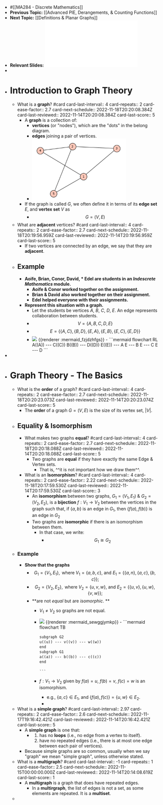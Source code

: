 - #[[MA284 - Discrete Mathematics]]
- **Previous Topic:** [[Advanced PIE, Derangements, & Counting Functions]]
- **Next Topic:** [[Definitions & Planar Graphs]]
- **Relevant Slides:** ![MA284-Week07.pdf](../assets/MA284-Week07_1666180762321_0.pdf)
-
- # Introduction to Graph Theory
	- What is a **graph**? #card
	  card-last-interval:: 4
	  card-repeats:: 2
	  card-ease-factor:: 2.7
	  card-next-schedule:: 2022-11-18T20:20:08.384Z
	  card-last-reviewed:: 2022-11-14T20:20:08.384Z
	  card-last-score:: 5
		- A **graph** is a collection of:
			- **vertices** (or "nodes"), which are the "dots" in the belong diagram.
			- **edges** joining a pair of vertices.
			- ![image.png](../assets/image_1666183748304_0.png)
		- If the graph is called $G$, we often define it in terms of its **edge set** $E$, and **vertex set** $V$ as
			- $$G = (V,E)$$
	- What are **adjacent** vertices? #card
	  card-last-interval:: 4
	  card-repeats:: 2
	  card-ease-factor:: 2.7
	  card-next-schedule:: 2022-11-18T20:19:56.959Z
	  card-last-reviewed:: 2022-11-14T20:19:56.959Z
	  card-last-score:: 5
		- If two vertices are connected by an edge, we say that they are **adjacent**.
	- ## Example
		- **Aoife, Brian, Conor, David, * Edel are students in an *Indescrete Mathematics* module.**
			- **Aoife & Conor worked together on the assignment.**
			- **Brian & David also worked together on their assignment.**
			- **Edel helped everyone with their assignments.**
		- **Represent this situation with a graph.**
			- Let the students be vertices $A$, $B$, $C$, $D$, $E$. An edge represents collaboration between students.
			- $$V = \{A,B,C,D,E\}$$
			- $$ E = \{\{A,C\}, \{B,D\}, \{E,A\}, \{E,B\}, \{E,C\}, \{E,D\}\}$$
			- <img src="https://mermaid.ink/img/ICBmbG93Y2hhcnQgUkwKQSgoQSkpIC0tLSBDKChDKSkKQigoQikpIC0tLSBEKChEKSkKRSgoRSkpIC0tLSBBCkUgLS0tIEIKRSAtLS0gQwpFIC0tLSBECg" />
			  {{renderer :mermaid_fzjdzhfgs}}
				- ```mermaid 
				  flowchart RL
				  A((A)) --- C((C))
				  B((B)) --- D((D))
				  E((E)) --- A
				  E --- B
				  E --- C
				  E --- D
				  ```
-
- # Graph Theory - The Basics
	- What is the **order** of a graph? #card
	  card-last-interval:: 4
	  card-repeats:: 2
	  card-ease-factor:: 2.7
	  card-next-schedule:: 2022-11-18T20:20:23.073Z
	  card-last-reviewed:: 2022-11-14T20:20:23.074Z
	  card-last-score:: 5
		- The **order** of a graph $G = (V,E)$ is the size of its vertex set, $|V|$.
	- ## Equality & Isomorphism
		- What makes two graphs **equal**? #card
		  card-last-interval:: 4
		  card-repeats:: 2
		  card-ease-factor:: 2.7
		  card-next-schedule:: 2022-11-18T20:20:18.088Z
		  card-last-reviewed:: 2022-11-14T20:20:18.088Z
		  card-last-score:: 5
			- Two graphs are **equal** if they have exactly the same Edge & Vertex sets.
				- That is, ^^it is not important how we draw them^^.
		- What is an **Isomorphism**? #card
		  card-last-interval:: 4
		  card-repeats:: 2
		  card-ease-factor:: 2.22
		  card-next-schedule:: 2022-11-18T20:17:59.530Z
		  card-last-reviewed:: 2022-11-14T20:17:59.530Z
		  card-last-score:: 3
			- An **isomorphism** between two graphs, $G_1 = (V_1, E_1)$ & $G_2 = (V_2, E_2)$, is a **bijection** $f: V_1 \rightarrow V_2$ between the vertices in the graph such that, if $\{a, b\}$ is an edge in $G_1$, then $\{f(a), f(b)\}$ is an edge in $G_2$
			- Two graphs are **isomorphic** if there is an isomorphism between them.
				- In that case, we write:
					- $$G_1 \cong G_2$$
	- ### Example
		- **Show that the graphs**
			- $$G_1 = \{V_1, E_1\}, \text{ where } V_1 = \{a,b,c\} \text{, and } E_1 = \{\{a,n\}, \{a,c\}, \{b,c\}\};$$
			- $$G_2 = \{V_2, E_2\}, \text{ where } V_2 = \{u,v,w\} \text{, and } E_2 = \{\{u,v\}, \{u,w\}, \{v,w\}\};$$
			- **are not *equal* but are *isomorphic*. **
				- $V_1 \neq V_2$ so graphs are not equal.
				- <img src="https://mermaid.ink/img/ICBmbG93Y2hhcnQgVEIKCnN1YmdyYXBoIEcyCnUoKHUpKSAtLS0gdigodikpIC0tLSB3KCh3KSkKZW5kCnN1YmdyYXBoIEcxCmEoKGEpKSAtLS0gYigoYikpIC0tLSBjKChjKSkKZW5kCgo" />
				  {{renderer :mermaid_sewggjymkp}}
					- ```mermaid 
					  flowchart TB
					  
					  subgraph G2
					  u((u)) --- v((v)) --- w((w))
					  end
					  subgraph G1
					  a((a)) --- b((b)) --- c((c))
					  end
					  
					  ```
				- $f: V_1 \rightarrow V_2$ given by $f(a) = u$, $f(b) = v$, $f(c) = w$ is an isomorphism.
					- e.g., $\{a,c\} \in E_1$, and $\{f(a), f(c)\} = \{u, w\} \in E_2$.
					-
	- What is a **simple graph**? #card
	  card-last-interval:: 2.97
	  card-repeats:: 2
	  card-ease-factor:: 2.6
	  card-next-schedule:: 2022-11-17T19:16:42.421Z
	  card-last-reviewed:: 2022-11-14T20:16:42.421Z
	  card-last-score:: 5
		- A **simple graph** is one that:
			- 1. has no **loops** (i.e., no edge from a vertex to itself).
			  2. have no repeated edges (i.e., there is at most one edge between each pair of vertices).
		- Because simple graphs are so common, usually when we say "graph" we mean "simple graph", unless otherwise stated.
	- What is a **multigraph**? #card
	  card-last-interval:: -1
	  card-repeats:: 1
	  card-ease-factor:: 2.5
	  card-next-schedule:: 2022-11-15T00:00:00.000Z
	  card-last-reviewed:: 2022-11-14T20:14:08.619Z
	  card-last-score:: 1
		- A **multigraph** is a graph that does have repeated edges.
			- In a **multirgraph**, the list of edges is not a set, as some elements are repeated. It is a **multiset**.
	-